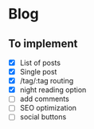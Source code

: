 # Blog

## To implement

- [x] List of posts
- [x] Single post
- [x] /tag/:tag routing
- [x] night reading option
- [ ] add comments
- [ ] SEO optimization
- [ ] social buttons